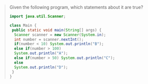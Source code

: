 > Given the following program, which statements about it are true? 
>
> ```java
> import java.util.Scanner; 
>
> class Main {
>  public static void main(String[] args) {
>   Scanner scanner = new Scanner(System.in);
>   int number = scanner.nextInt();
>   if(number < 10) System.out.println("B");
>   else if(number > 100) 
>   System.out.println("A");
>   else if(number > 50) System.out.println("C");
>   else 
>   System.out.println("D");
>  }
> }
> ``` 